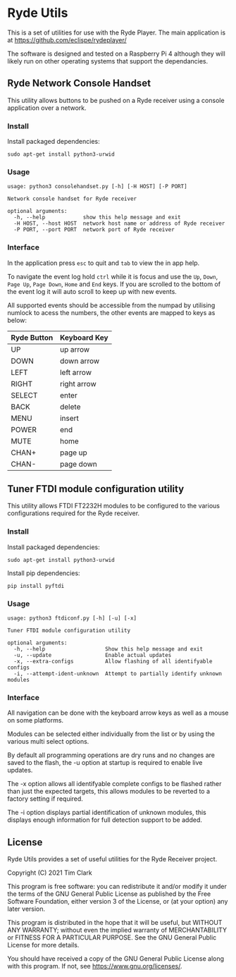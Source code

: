 # Ryde Utils

This is a set of utilities for use with the Ryde Player. The main application is at https://github.com/eclispe/rydeplayer/

The software is designed and tested on a Raspberry Pi 4 although they will likely run on other operating systems that support the dependancies.

## Ryde Network Console Handset
This utility allows buttons to be pushed on a Ryde receiver using a console application over a network.
### Install

Install packaged dependencies:

```sudo apt-get install python3-urwid```

### Usage

```
usage: python3 consolehandset.py [-h] [-H HOST] [-P PORT]

Network console handset for Ryde receiver

optional arguments:
  -h, --help            show this help message and exit
  -H HOST, --host HOST  network host name or address of Ryde receiver
  -P PORT, --port PORT  network port of Ryde receiver
```

### Interface

In the application press ```esc``` to quit and ```tab``` to view the in app help.

To navigate the event log hold ```ctrl``` while it is focus and use the ```Up```, ```Down```, ```Page Up```, ```Page Down```, ```Home``` and ```End``` keys. If you are scrolled to the bottom of the event log it will auto scroll to keep up with new events.

All supported events should be accessible from the numpad by utilising numlock to acess the numbers, the other events are mapped to keys as below:

| Ryde Button | Keyboard Key |
| ----------- | ------------ |
| UP          | up arrow     |
| DOWN        | down arrow   |
| LEFT        | left arrow   |
| RIGHT       | right arrow  |
| SELECT      | enter        |
| BACK        | delete       |
| MENU        | insert       |
| POWER       | end          |
| MUTE        | home         |
| CHAN+       | page up      |
| CHAN-       | page down    |

## Tuner FTDI module configuration utility
This utility allows FTDI FT2232H modules to be configured to the various configurations required for the Ryde receiver.
### Install

Install packaged dependencies:

```sudo apt-get install python3-urwid```

Install pip dependencies:

```pip install pyftdi```

### Usage

```
usage: python3 ftdiconf.py [-h] [-u] [-x]

Tuner FTDI module configuration utility

optional arguments:
  -h, --help                   Show this help message and exit
  -u, --update                 Enable actual updates
  -x, --extra-configs          Allow flashing of all identifyable configs
  -i, --attempt-ident-unknown  Attempt to partially identify unknown modules
```

### Interface

All navigation can be done with the keyboard arrow keys as well as a mouse on some platforms.

Modules can be selected either individually from the list or by using the various multi select options.

By default all programming operations are dry runs and no changes are saved to the flash, the -u option at startup is required to enable live updates.

The -x option allows all identifyable complete configs to be flashed rather than just the expected targets, this allows modules to be reverted to a factory setting if required.

The -i option displays partial identification of unknown modules, this displays enough information for full detection support to be added.

## License

Ryde Utils provides a set of useful utilities for the Ryde Receiver project.

Copyright (C) 2021  Tim Clark

This program is free software: you can redistribute it and/or modify it under the terms of the GNU General Public License as published by the Free Software Foundation, either version 3 of the License, or (at your option) any later version.

This program is distributed in the hope that it will be useful, but WITHOUT ANY WARRANTY; without even the implied warranty of MERCHANTABILITY or FITNESS FOR A PARTICULAR PURPOSE.  See the GNU General Public License for more details.

You should have received a copy of the GNU General Public License along with this program.  If not, see https://www.gnu.org/licenses/.
